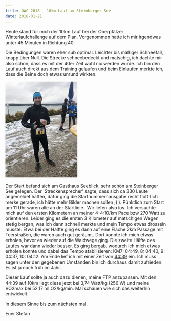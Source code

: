 ```yaml
---
title: OWC 2018 - 10km Lauf am Steinberger See
date: 2018-01-21
---
```


Heute stand für mich der 10km Lauf bei der Oberpfälzer Winterlaufchallenge auf dem Plan. Vorgenommen hatte ich mir irgendwas unter 45 Minuten in Richtung 40.

Die Bedingungen waren eher sub optimal. Leichter bis mäßiger Schneefall, knapp über Null. Die Strecke schneebedeckt und matschig, ich dachte mir also schon, dass es mit der 40er Zeit wohl nix werden würde. Ich bin den Lauf auch direkt aus dem Training gelaufen und beim Einlaufen merkte ich, dass die Beine doch etwas unrund wirkten.

[![](/assets/images/Photo-21.01.18-11-50-39-e1517484148415-225x300.jpg)](assets/images/Photo-21.01.18-11-50-39-e1517484148415-225x300.jpg)<br />

Der Start befand sich am Gasthaus Seeblick, sehr schön am Steinberger See gelegen. Der 'Streckensprecher' sagte, dass sich ca 330 Leute angemeldet hatten, dafür ging die Startnummernausgabe recht flott (Ich merke gerade, ich hätte mehr Bilder machen sollen ;) ). Pünktlich zum Start um 11 Uhr waren alle an der Startlinie.  Wir liefen also los. Ich versuchte mich auf den ersten Kilometern an meiner 4-4:10/km Pace bzw 270 Watt zu orientieren. Leider ging es die ersten 3 Kilometer auf matschigen Wegen stetig bergan, was ich dann schnell merkte und mein Tempo etwas drosseln musste. Etwa bei der Hälfte ging es dann auf eine Flache 2km Passage mit Teerstraßen, die waren auch gut geräumt. Dort konnte ich mich etwas erholen, bevor es wieder auf die Waldwege ging. Die zweite Hälfte des Laufes war dann wieder besser. Es ging bergab, wodurch ich mich etwas erholen konnte und dabei das Tempo stabilisieren: KM7: 04:49, 8: 04:40, 9: 04:37, 10: 04:12. Am Ende lief ich mit einer Zeit von [44:39](https://www.strava.com/activities/1367617434) ein. Ich muss sagen unter den gegebenen Umständen bin ich durchaus damit zufrieden. Es ist ja noch früh im Jahr.

Dieser Lauf sollte ja auch dazu dienen, meine FTP anzupassen. Mit den 44:39 auf 10km liegt diese jetzt bei 3,74 Watt/kg (256 W) und meine VO2max bei 52,17 ml O2/kg/min. Mal schauen wie sich das weiterhin entwickelt.

In diesem Sinne bis zum nächsten mal.

Euer Stefan<br /><br />
